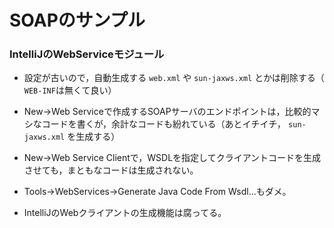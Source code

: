 # SOAPのサンプル

### IntelliJのWebServiceモジュール

* 設定が古いので，自動生成する ``web.xml`` や ``sun-jaxws.xml`` とかは削除する（ ``WEB-INF``は無くて良い）
* New→Web Serviceで作成するSOAPサーバのエンドポイントは，比較的マシなコードを書くが，余計なコードも紛れている（あとイチイチ， ``sun-jaxws.xml`` を生成する）

* New→Web Service Clientで，WSDLを指定してクライアントコードを生成させても，まともなコードは生成されない。
* Tools→WebServices→Generate Java Code From Wsdl...もダメ。
* IntelliJのWebクライアントの生成機能は腐ってる。


